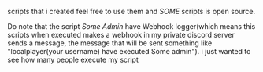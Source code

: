 scripts that i created feel free to use them and *SOME* scripts is open source.

Do note that the script *Some Admin* have Webhook logger(which means this scripts when executed makes a webhook in my private discord server sends a message, the message that will be sent something like "localplayer(your username) have executed Some admin").
i just wanted to see how many people execute my script
